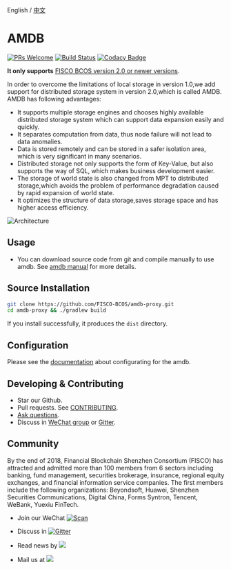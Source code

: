 English / [中文](./README_CN.md)
# AMDB

[![PRs Welcome](https://img.shields.io/badge/PRs-welcome-brightgreen.svg?style=flat-square)](http://makeapullrequest.com)
[![Build Status](https://travis-ci.org/FISCO-BCOS/amdb-proxy.svg?branch=master)](https://travis-ci.org/FISCO-BCOS/amdb-proxy)
[![Codacy Badge](https://api.codacy.com/project/badge/Grade/e76b787651514cccadd0a22a409e4dd0)](https://www.codacy.com/app/fisco/AMDB?utm_source=github.com&amp;utm_medium=referral&amp;utm_content=FISCO-BCOS/AMDB&amp;utm_campaign=Badge_Grade)


**It only supports** [FISCO BCOS version 2.0 or newer versions](https://fisco-bcos-documentation.readthedocs.io/en/latest/).

In order to overcome the limitations of local storage in version 1.0,we add support for distributed storage system in version 2.0,which is called AMDB.
AMDB has following advantages:
- It supports multiple storage engines and chooses highly available distributed storage system which can support data expansion easily and quickly.
- It separates computation from data, thus node failure will not lead to data anomalies.
- Data is stored remotely and can be stored in a safer isolation area, which is very significant in many scenarios.
- Distributed storage not only supports the form of Key-Value, but also supports the way of SQL, which makes business development easier.
- The storage of world state is also changed from MPT to distributed storage,which  avoids the problem of performance degradation caused by rapid expansion of world state.
- It optimizes the structure of data storage,saves storage space and has higher access efficiency.

![Architecture](https://fisco-bcos-documentation.readthedocs.io/zh_CN/latest/_images/logic_archite.png) 

## Usage

- You can download source code from git and compile manually to use amdb. See [amdb manual](https://fisco-bcos-documentation.readthedocs.io/en/latest/docs/manual/distributed_storage.html) for more details.

## Source Installation
```bash
git clone https://github.com/FISCO-BCOS/amdb-proxy.git
cd amdb-proxy && ./gradlew build
```
If you install successfully, it produces the `dist` directory.

## Configuration
Please see the [documentation](https://fisco-bcos-documentation.readthedocs.io/en/latest/docs/manual/distributed_storage.html) about configurating for the amdb.

## Developing & Contributing
- Star our Github.
- Pull requests. See [CONTRIBUTING](CONTRIBUTING.md).
- [Ask questions](https://github.com/FISCO-BCOS/AMDB/issues).
- Discuss in [WeChat group](image/WeChatQR.jpg)  or [Gitter](https://gitter.im/fisco-bcos/Lobby).

## Community

By the end of 2018, Financial Blockchain Shenzhen Consortium (FISCO) has attracted and admitted more than 100 members from 6 sectors including banking, fund management, securities brokerage, insurance, regional equity exchanges, and financial information service companies. The first members include the following organizations: Beyondsoft, Huawei, Shenzhen Securities Communications, Digital China, Forms Syntron, Tencent, WeBank, Yuexiu FinTech.

- Join our WeChat [![Scan](https://img.shields.io/badge/style-Scan_QR_Code-green.svg?logo=wechat&longCache=false&style=social&label=Group)](image/WeChatQR.jpg) 

- Discuss in [![Gitter](https://img.shields.io/badge/style-on_gitter-green.svg?logo=gitter&longCache=false&style=social&label=Chat)](https://gitter.im/fisco-bcos/Lobby) 

- Read news by [![](https://img.shields.io/twitter/url/http/shields.io.svg?style=social&label=Follow@FiscoBcos)](https://twitter.com/FiscoBcos)

- Mail us at [![](https://img.shields.io/twitter/url/http/shields.io.svg?logo=Gmail&style=social&label=service@fisco.com.cn)](mailto:service@fisco.com.cn)


